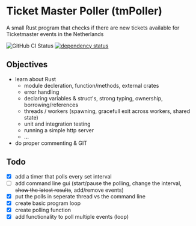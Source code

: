 # Ticket Master Poller (tmPoller)
A small Rust program that checks if there are new tickets available for Ticketmaster events in the Netherlands

![GitHub CI Status](https://img.shields.io/github/actions/workflow/status/scott223/tmPoller/rust.yml?style=flat-square&logo=github)
[![dependency status](https://deps.rs/repo/github/scott223/tmPoller/status.svg)](https://deps.rs/repo/github/scott223/tmPoller)

## Objectives
- learn about Rust
    - module decleration, function/methods, external crates
    - error handling
    - declaring variables & struct's, strong typing, ownership, borrowing/references
    - threads / workers (spawning, gracefull exit across workers, shared state)
    - unit and integration testing
    - running a simple http server
    - ...
- do proper commenting & GIT

## Todo
- [x] add a timer that polls every set interval
- [ ] add command line gui (start/pause the polling, change the interval, ~~show the latest results~~, add/remove events)
- [x] put the polls in seperate thread vs the command line
- [x] create basic program loop
- [x] create polling function
- [x] add functionality to poll multiple events (loop)